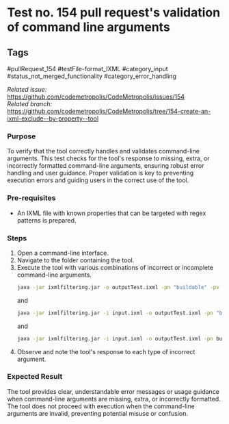 # Test no. 154 pull request's validation of command line arguments

## Tags
#pullRequest_154 #testFile-format_IXML #category_input #status_not_merged_functionality #category_error_handling 

_Related issue:_ https://github.com/codemetropolis/CodeMetropolis/issues/154 <br>
_Related branch:_ https://github.com/codemetropolis/CodeMetropolis/tree/154-create-an-ixml-exclude--by-property--tool

### Purpose
To verify that the tool correctly handles and validates command-line arguments. This test checks for the tool's response to missing, extra, or incorrectly formatted command-line arguments, ensuring robust error handling and user guidance. Proper validation is key to preventing execution errors and guiding users in the correct use of the tool.

### Pre-requisites
- An IXML file with known properties that can be targeted with regex patterns is prepared.

### Steps
1. Open a command-line interface.
2. Navigate to the folder containing the tool.
3. Execute the tool with various combinations of incorrect or incomplete command-line arguments. 
	```cmd 
	java -jar ixmlfiltering.jar -o outputTest.ixml -pn "buildable" -pv "*"
	```
	and
	```cmd 
	java -jar ixmlfiltering.jar -i input.ixml -o outputTest.ixml -pn "buildable" -pv "*" -t type
	```
	and
	```cmd 
	java -jar ixmlfiltering.jar -i input.ixml -o outputTest.ixml -pn buildable -pv *
	```
4. Observe and note the tool's response to each type of incorrect argument.

### Expected Result
The tool provides clear, understandable error messages or usage guidance when command-line arguments are missing, extra, or incorrectly formatted. The tool does not proceed with execution when the command-line arguments are invalid, preventing potential misuse or confusion.
